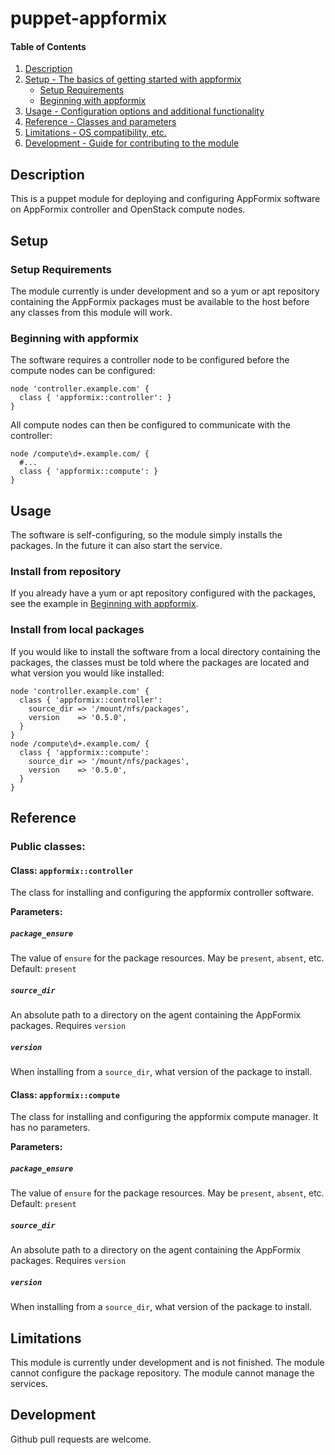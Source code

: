 # puppet-appformix
#### Table of Contents

1. [Description](#description)
2. [Setup - The basics of getting started with appformix](#setup)
    * [Setup Requirements](#setup-requirements)
    * [Beginning with appformix](#beginning-with-appformix)
3. [Usage - Configuration options and additional functionality](#usage)
4. [Reference - Classes and parameters](#reference)
5. [Limitations - OS compatibility, etc.](#limitations)
6. [Development - Guide for contributing to the module](#development)

## Description

This is a puppet module for deploying and configuring AppFormix software on AppFormix controller and OpenStack compute nodes.

## Setup

### Setup Requirements

The module currently is under development and so a yum or apt repository containing the AppFormix packages must be available to the host before any classes from this module will work.

### Beginning with appformix

The software requires a controller node to be configured before the compute nodes can be configured:

~~~puppet
node 'controller.example.com' {
  class { 'appformix::controller': }
}
~~~

All compute nodes can then be configured to communicate with the controller:

~~~puppet
node /compute\d+.example.com/ {
  #...
  class { 'appformix::compute': }
}
~~~

## Usage

The software is self-configuring, so the module simply installs the packages. In the future it can also start the service.

### Install from repository
If you already have a yum or apt repository configured with the packages, see the example in [Beginning with appformix](#beginning-with-appformix).

### Install from local packages

If you would like to install the software from a local directory containing the packages, the classes must be told where the packages are located and what version you would like installed:

~~~puppet
node 'controller.example.com' {
  class { 'appformix::controller':
    source_dir => '/mount/nfs/packages',
    version    => '0.5.0',
  }
}
node /compute\d+.example.com/ {
  class { 'appformix::compute':
    source_dir => '/mount/nfs/packages',
    version    => '0.5.0',
  }
}
~~~

## Reference

### Public classes:
#### Class: `appformix::controller`
The class for installing and configuring the appformix controller software.

**Parameters:**

##### `package_ensure`
The value of `ensure` for the package resources. May be `present`, `absent`, etc. Default: `present`

##### `source_dir`
An absolute path to a directory on the agent containing the AppFormix packages. Requires `version`

##### `version`
When installing from a `source_dir`, what version of the package to install.

#### Class: `appformix::compute`
The class for installing and configuring the appformix compute manager. It has no parameters.

**Parameters:**

##### `package_ensure`
The value of `ensure` for the package resources. May be `present`, `absent`, etc. Default: `present`

##### `source_dir`
An absolute path to a directory on the agent containing the AppFormix packages. Requires `version`

##### `version`
When installing from a `source_dir`, what version of the package to install.

## Limitations

This module is currently under development and is not finished. The module cannot configure the package repository. The module cannot manage the services.

## Development

Github pull requests are welcome.
